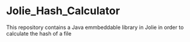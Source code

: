 # Jolie_Hash_Calculator
This repository contains a Java emmbeddable library in Jolie in order to calculate the hash of a file
